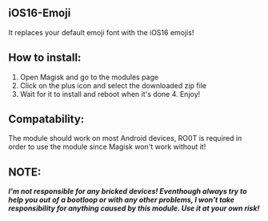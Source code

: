 ## iOS16-Emoji
It replaces your default emoji font with the iOS16 emojis!


## How to install: 
1. Open Magisk and go to the modules page 
2. Click on the plus icon and select the downloaded zip file 
3. Wait for it to install and reboot when it's done 4. Enjoy!


## Compatability: 
The module should work on most Android devices, RO0T is required in order to use the module since Magisk won't work without it!


## NOTE:
***I'm not responsible for any bricked devices! Eventhough always try to help you out of a bootloop or with any other problems, I won't take responsibility for anything caused by this module. Use it at your own risk!***
